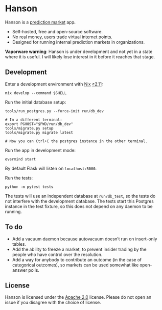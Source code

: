 # Hanson

Hanson is a [prediction market][prediction-market] app.

 * Self-hosted, free and open-source software.
 * No real money, users trade virtual internet points.
 * Designed for running internal prediction markets in organizations.

**Vaporware warning**: Hanson is under development and not yet in a state where
it is useful. I will likely lose interest in it before it reaches that stage.

## Development

Enter a development environment with [Nix][nix] [≥2.11][nix-2.11]:

    nix develop --command $SHELL

Run the initial database setup:

    tools/run_postgres.py --force-init run/db_dev

    # In a different terminal:
    export PGHOST="$PWD/run/db_dev"
    tools/migrate.py setup
    tools/migrate.py migrate latest

    # Now you can Ctrl+C the postgres instance in the other terminal.

Run the app in development mode:

    overmind start

By default Flask will listen on `localhost:5000`.

Run the tests:

    python -m pytest tests

The tests will use an independent database at `run/db_test`, so the tests do not
interfere with the development database. The tests start this Postgres instance
in the test fixture, so this does not depend on any daemon to be running.

[prediction-market]: https://en.wikipedia.org/wiki/Prediction_market
[nix]:               https://nixos.org/
[nix-2.11]:          https://releases.nixos.org/?prefix=nix/nix-2.11.0/

## To do

 * Add a vacuum daemon because autovacuum doesn’t run on insert-only tables.
 * Add the ability to freeze a market, to prevent insider trading by the people
   who have control over the resolution.
 * Add a way for anybody to contribute an outcome (in the case of categorical
   outcomes), so markets can be used somewhat like open-answer polls.

## License

Hanson is licensed under the [Apache 2.0][apache2] license. Please do not open
an issue if you disagree with the choice of license.

[apache2]: https://www.apache.org/licenses/LICENSE-2.0
